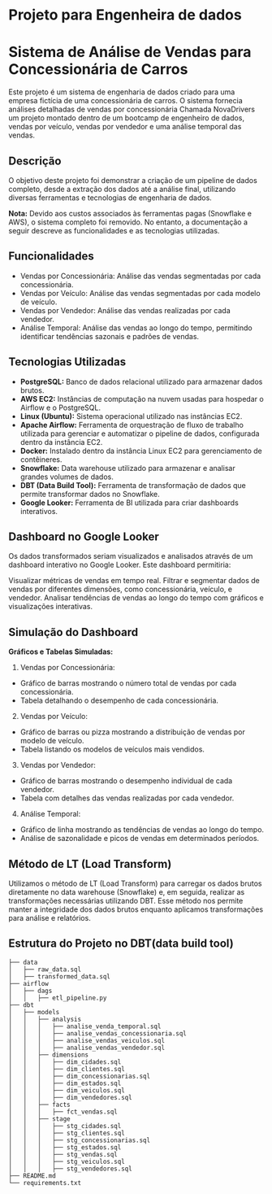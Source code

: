 ﻿# Projeto para Engenheira de dados

# Sistema de Análise de Vendas para Concessionária de Carros

Este projeto é um sistema de engenharia de dados criado para uma empresa fictícia de uma concessionária de carros. O sistema fornecia análises detalhadas de vendas por concessionária Chamada NovaDrivers um projeto montado dentro de um bootcamp de engenheiro de dados, vendas por veículo, vendas por vendedor e uma análise temporal das vendas.



  
## Descrição

O objetivo deste projeto foi demonstrar a criação de um pipeline de dados completo, desde a extração dos dados até a análise final, utilizando diversas ferramentas e tecnologias de engenharia de dados.

**Nota:** Devido aos custos associados às ferramentas pagas (Snowflake e AWS), o sistema completo foi removido. No entanto, a documentação a seguir descreve as funcionalidades e as tecnologias utilizadas.

## Funcionalidades
- Vendas por Concessionária: Análise das vendas segmentadas por cada concessionária.
- Vendas por Veículo: Análise das vendas segmentadas por cada modelo de veículo.
- Vendas por Vendedor: Análise das vendas realizadas por cada vendedor.
- Análise Temporal: Análise das vendas ao longo do tempo, permitindo identificar tendências sazonais e padrões de vendas.

## Tecnologias Utilizadas

- **PostgreSQL:** Banco de dados relacional utilizado para armazenar dados brutos.
- **AWS EC2:** Instâncias de computação na nuvem usadas para hospedar o Airflow e o PostgreSQL.
- **Linux (Ubuntu):** Sistema operacional utilizado nas instâncias EC2.
- **Apache Airflow:** Ferramenta de orquestração de fluxo de trabalho utilizada para gerenciar e automatizar o pipeline de dados, configurada dentro da instância EC2.
- **Docker:** Instalado dentro da instância Linux EC2 para gerenciamento de contêineres.
- **Snowflake:** Data warehouse utilizado para armazenar e analisar grandes volumes de dados.
- **DBT (Data Build Tool):** Ferramenta de transformação de dados que permite transformar dados no Snowflake.
- **Google Looker:** Ferramenta de BI utilizada para criar dashboards interativos.

## Dashboard no Google Looker
Os dados transformados seriam visualizados e analisados através de um dashboard interativo no Google Looker. Este dashboard permitiria:

 Visualizar métricas de vendas em tempo real.
 Filtrar e segmentar dados de vendas por diferentes dimensões, como concessionária, veículo, e vendedor.
 Analisar tendências de vendas ao longo do tempo com gráficos e visualizações interativas.

 ## Simulação do Dashboard

<strong>Gráficos e Tabelas Simuladas:</strong>

1. Vendas por Concessionária:
- Gráfico de barras mostrando o número total de vendas por cada concessionária.
- Tabela detalhando o desempenho de cada concessionária.

2. Vendas por Veículo:
- Gráfico de barras ou pizza mostrando a distribuição de vendas por modelo de veículo.
- Tabela listando os modelos de veículos mais vendidos.

3. Vendas por Vendedor:
- Gráfico de barras mostrando o desempenho individual de cada vendedor.
- Tabela com detalhes das vendas realizadas por cada vendedor.
  
4. Análise Temporal:
- Gráfico de linha mostrando as tendências de vendas ao longo do tempo.
- Análise de sazonalidade e picos de vendas em determinados períodos.

## Método de LT (Load Transform)


Utilizamos o método de LT (Load Transform) para carregar os dados brutos diretamente no data warehouse (Snowflake) e, em seguida, realizar as transformações necessárias utilizando DBT. Esse método nos permite manter a integridade dos dados brutos enquanto aplicamos transformações para análise e relatórios.

## Estrutura do Projeto no DBT(data build tool)

```plaintext
├── data
│   ├── raw_data.sql
│   ├── transformed_data.sql
├── airflow
│   ├── dags
│   │   ├── etl_pipeline.py
├── dbt
│   ├── models
│   │   ├── analysis
│   │   │   ├── analise_venda_temporal.sql
│   │   │   ├── analise_vendas_concessionaria.sql
│   │   │   ├── analise_vendas_veiculos.sql
│   │   │   ├── analise_vendas_vendedor.sql
│   │   ├── dimensions
│   │   │   ├── dim_cidades.sql
│   │   │   ├── dim_clientes.sql
│   │   │   ├── dim_concessionarias.sql
│   │   │   ├── dim_estados.sql
│   │   │   ├── dim_veiculos.sql
│   │   │   ├── dim_vendedores.sql
│   │   ├── facts
│   │   │   ├── fct_vendas.sql
│   │   ├── stage
│   │   │   ├── stg_cidades.sql
│   │   │   ├── stg_clientes.sql
│   │   │   ├── stg_concessionarias.sql
│   │   │   ├── stg_estados.sql
│   │   │   ├── stg_vendas.sql
│   │   │   ├── stg_veiculos.sql
│   │   │   ├── stg_vendedores.sql
├── README.md
└── requirements.txt
